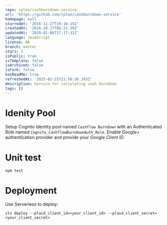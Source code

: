 ```yaml
---
repo: cplee/cashburndown-service
url: 'https://github.com/cplee/cashburndown-service'
homepage: null
starredAt: '2016-11-27T19:16:15Z'
createdAt: '2016-10-27T06:21:39Z'
updatedAt: '2020-01-06T17:17:31Z'
language: JavaScript
license: NA
branch: master
stars: 3
isPublic: true
isTemplate: false
isArchived: false
isFork: false
hasReadMe: true
refreshedAt: '2025-02-25T21:50:36.393Z'
description: Service for calculating cash burndown
tags: []
---
```


# Idenity Pool
Setup Cognito identity pool named `Cashflow Burndown` with an Authenticated Role named `Cognito_CashflowBurndownAuth_Role`.  Enable *Google+* authentication provider and provide your *Google Client ID*.

# Unit test
`npm test`

# Deployment
Use Serverless to deploy:

```
sls deploy --plaid_client_id=<your_client_id> --plaid_client_secret=<your_client_secret>
```
